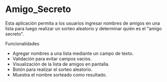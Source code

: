 # Amigo_Secreto
Esta aplicación permita a los usuarios ingresar nombres de amigos en una lista para luego realizar un sorteo aleatorio y determinar quién es el "amigo secreto".

Funcionalidades

- Agregar nombres a una lista mediante un campo de texto.
- Validación para evitar campos vacíos.
- Visualización de la lista de amigos en pantalla.
- Botón para realizar el sorteo aleatorio.
- Muestra el nombre sorteado como resultado.

